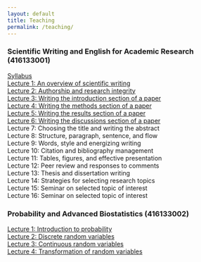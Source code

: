 ```yaml
---
layout: default
title: Teaching
permalink: /teaching/
---
```


### **Scientific Writing and English for Academic Research (416133001)**

[Syllabus](/files/course_materials/sci_writing/Syllabus.pdf)\
[Lecture 1: An overview of scientific writing](/files/course_materials/sci_writing/Lecture1_overview.pdf)\
[Lecture 2: Authorship and research integrity](/files/course_materials/sci_writing/Lecture2_authorship.pdf) \
[Lecture 3: Writing the introduction section of a paper](/files/course_materials/sci_writing/Lecture3_introduction.pdf) \
[Lecture 4: Writing the methods section of a paper](/files/course_materials/sci_writing/Lecture4_methods.pdf) \
[Lecture 5: Writing the results section of a paper](/files/course_materials/sci_writing/Lecture5_results.pdf) \
[Lecture 6: Writing the discussions section of a paper](/files/course_materials/sci_writing/Lecture6_discussions.pdf) \
Lecture 7: Choosing the title and writing the abstract \
Lecture 8: Structure, paragraph, sentence, and flow \
Lecture 9: Words, style and energizing writing \
Lecture 10: Citation and bibliography management \
Lecture 11: Tables, figures, and effective presentation \
Lecture 12: Peer review and responses to comments \
Lecture 13: Thesis and dissertation writing \
Lecture 14: Strategies for selecting research topics \
Lecture 15: Seminar on selected topic of interest \
Lecture 16: Seminar on selected topic of interest

### **Probability and Advanced Biostatistics (416133002)**

[Lecture 1: Introduction to probability](files/course_materials/statistics/Lecture1_probability.pdf) \
[Lecture 2: Discrete random variables](files/course_materials/statistics/Lecture2_discrete.pdf) \
[Lecture 3: Continuous random variables](files/course_materials/statistics/Lecture3_continuous.pdf)\
[Lecture 4: Transformation of random variables](files/course_materials/statistics/Lecture4_transformation.pdf)


